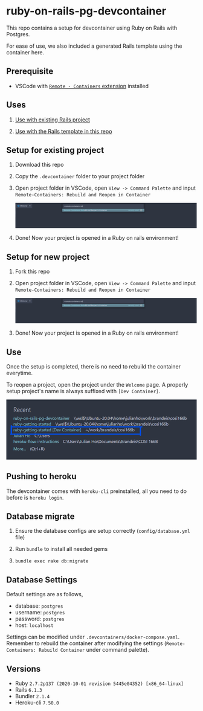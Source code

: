 # ruby-on-rails-pg-devcontainer

This repo contains a setup for devcontainer using Ruby on Rails with Postgres.

For ease of use, we also included a generated Rails template using the container here.

## Prerequisite

- VSCode with [`Remote - Containers` extension](https://marketplace.visualstudio.com/items?itemName=ms-vscode-remote.remote-containers) installed

## Uses

1. [Use with existing Rails project](#setup-for-existing-project)

2. [Use with the Rails template in this repo](#setup-for-new-project)

## Setup for existing project

1. Download this repo

2. Copy the `.devcontainer` folder to your project folder

3. Open project folder in VSCode, open `View -> Command Palette` and input `Remote-Containers: Rebuild and Reopen in Container`

    ![palette](images/command_palette.png)

4. Done! Now your project is opened in a Ruby on rails environment!

## Setup for new project

1. Fork this repo

2. Open project folder in VSCode, open `View -> Command Palette` and input `Remote-Containers: Rebuild and Reopen in Container`

    ![palette](images/command_palette.png)

3. Done! Now your project is opened in a Ruby on rails environment!

## Use

Once the setup is completed, there is no need to rebuild the container everytime.

To reopen a project, open the project under the `Welcome` page. A properly setup project's name is always suffixed with `[Dev Container]`.

![open](images/open_recent.png)

## Pushing to heroku

The devcontainer comes with `heroku-cli` preinstalled, all you need to do before is `heroku login`.

## Database migrate

1. Ensure the database configs are setup correctly (`config/database.yml` file)

2. Run `bundle` to install all needed gems

3. `bundle exec rake db:migrate`

## Database Settings

Default settings are as follows,

* database: `postgres`
* username: `postgres`
* password: `postgres`
* host: `localhost`

Settings can be modified under `.devcontainers/docker-compose.yaml`. Remember to rebuild the container after modifying the settings (`Remote-Containers: Rebuild Container` under command palette).

## Versions

* Ruby `2.7.2p137 (2020-10-01 revision 5445e04352) [x86_64-linux]`
* Rails `6.1.3`
* Bundler `2.1.4`
* Heroku-cli `7.50.0`
